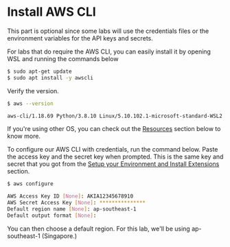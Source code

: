 # Install AWS CLI

This part is optional since some labs will use the credentials files or the environment variables for the API keys and secrets.

For labs that do require the AWS CLI, you can easily install it by opening WSL and running the commands below

```bash
$ sudo apt-get update
$ sudo apt install -y awscli
```

Verify the version.

```bash
$ aws --version

aws-cli/1.18.69 Python/3.8.10 Linux/5.10.102.1-microsoft-standard-WSL2 botocore/1.16.19
```

If you're using other OS, you can check out the [Resources](#resources) section below to know more.

To configure our AWS CLI with credentials, run the command below. Paste the access key and the secret key when prompted. This is the same key and secret that you got from the [Setup your Environment and Install Extensions](./002-Setup-Environment-and-Install-Extensions.md) section.

```bash
$ aws configure

AWS Access Key ID [None]: AKIA12345678910
AWS Secret Access Key [None]: ***************
Default region name [None]: ap-southeast-1
Default output format [None]: 
```

You can then choose a default region. For this lab, we'll be using ap-southeast-1 (Singapore.)